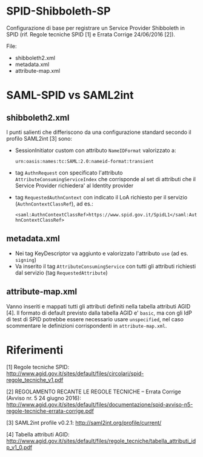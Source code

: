 # SPID-Shibboleth-SP

Configurazione di base per registrare un Service Provider Shibboleth in SPID (rif. Regole tecniche SPID [1] e Errata Corrige 24/06/2016 [2]).

File:
* shibboleth2.xml
* metadata.xml
* attribute-map.xml

# SAML-SPID vs SAML2int

## shibboleth2.xml

I punti salienti che differiscono da una configurazione standard secondo il profilo SAML2int [3] sono:
* SessionInitiator custom con attributo `NameIDFormat` valorizzato a:

  `urn:oasis:names:tc:SAML:2.0:nameid-format:transient`

* tag `AuthnRequest` con specificato l'attributo `AttributeConsumingServiceIndex` che corrisponde al set di attributi che il Service Provider richiedera' al Identity provider

* tag `RequestedAuthnContext` con indicato il LoA richiesto per il servizio (`AuthnContextClassRef`), ad es.:

  `<saml:AuthnContextClassRef>https://www.spid.gov.it/SpidL1</saml:AuthnContextClassRef>`

## metadata.xml

* Nei tag KeyDescriptor va aggiunto e valorizzato l'attributo `use` (ad es. `signing`)
* Va inserito il tag `AttributeConsumingService` con tutti gli attributi richiesti dal servizio (tag `RequestedAttribute`)

## attribute-map.xml

Vanno inseriti e mappati tutti gli attributi definiti nella tabella attributi AGID [4]. Il formato di default previsto dalla tabella AGID e' `basic`, ma con gli IdP di test di SPID potrebbe essere necessario usare `unspecified`, nel caso scommentare le definizioni corrispondenti in `attribute-map.xml`.
 
# Riferimenti
[1] Regole tecniche SPID: http://www.agid.gov.it/sites/default/files/circolari/spid-regole_tecniche_v1.pdf

[2] REGOLAMENTO RECANTE LE REGOLE TECNICHE – Errata Corrige (Avviso nr. 5 24 giugno 2016): http://www.agid.gov.it/sites/default/files/documentazione/spid-avviso-n5-regole-tecniche-errata-corrige.pdf

[3] SAML2int profile v0.2.1: http://saml2int.org/profile/current/

[4] Tabella attributi AGID: http://www.agid.gov.it/sites/default/files/regole_tecniche/tabella_attributi_idp_v1_0.pdf
